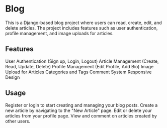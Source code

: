 # Blog
This is a Django-based blog project where users can read, create, edit, and delete articles. The project includes features such as user authentication, profile management, and image uploads for articles.

## Features
User Authentication (Sign up, Login, Logout)
Article Management (Create, Read, Update, Delete)
Profile Management (Edit Profile, Add Bio)
Image Upload for Articles
Categories and Tags
Comment System
Responsive Design

## Usage
Register or login to start creating and managing your blog posts.
Create a new article by navigating to the "New Article" page.
Edit or delete your articles from your profile page.
View and comment on articles created by other users.
